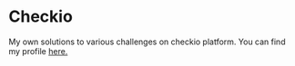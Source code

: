 # Checkio
My own solutions to various challenges on checkio platform. You can find my profile [here.](https://py.checkio.org/user/mlbudda)
